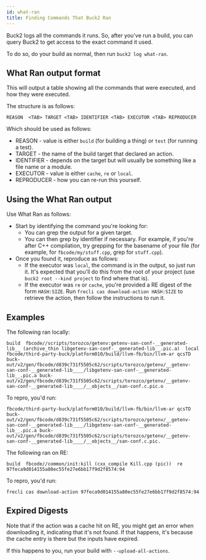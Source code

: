 ```yaml
---
id: what-ran
title: Finding Commands That Buck2 Ran
---
```


Buck2 logs all the commands it runs. So, after you've run a build, you can query Buck2 to get access to the exact command it used.

To do so, do your build as normal, then run `buck2 log what-ran`.

## What Ran output format

This will output a table showing all the commands that were executed, and how they were executed.

The structure is as follows:

```
REASON  <TAB> TARGET <TAB> IDENTIFIER <TAB> EXECUTOR <TAB> REPRODUCER
```

Which should be used as follows:

* REASON - value is either `build` (for building a thing) or `test` (for running a test).
* TARGET - the name of the build target that declared an action.
* IDENTIFIER - depends on the target but will usually be something like a file name or a module.
* EXECUTOR - value is either `cache`, `re` or `local`.
* REPRODUCER - how you can re-run this yourself.

## Using the What Ran output

Use What Ran as follows:

- Start by identifying the command you're looking for:
  - You can grep the output for a given target.
  - You can then grep by identifier if necessary. For example, if you're after C++ compilation, try grepping for the basename of your file (for example, for `fbcode/my/stuff.cpp`, grep for `stuff.cpp`).
- Once you found it, reproduce as follows:
  - If the executor was `local`, the command is in the output, so just run it. It's expected that you'll do this from the root of your project (use `buck2 root --kind project` to find where that is).
  - If the executor was `re` or `cache`, you're provided a RE digest of the form `HASH:SIZE`. Run `frecli cas download-action HASH:SIZE` to retrieve the action, then follow the instructions to run it.


## Examples

The following ran locally:

```
build  fbcode//scripts/torozco/getenv:getenv-san-conf-__generated-lib__ (archive_thin libgetenv-san-conf-__generated-lib__.pic.a)  local  fbcode/third-party-buck/platform010/build/llvm-fb/bin/llvm-ar qcsTD buck-out/v2/gen/fbcode/d839c731f5505c62/scripts/torozco/getenv/__getenv-san-conf-__generated-lib____/libgetenv-san-conf-__generated-lib__.pic.a buck-out/v2/gen/fbcode/d839c731f5505c62/scripts/torozco/getenv/__getenv-san-conf-__generated-lib____/__objects__/san-conf.c.pic.o
```

To repro, you'd run:

```
fbcode/third-party-buck/platform010/build/llvm-fb/bin/llvm-ar qcsTD buck-out/v2/gen/fbcode/d839c731f5505c62/scripts/torozco/getenv/__getenv-san-conf-__generated-lib____/libgetenv-san-conf-__generated-lib__.pic.a buck-out/v2/gen/fbcode/d839c731f5505c62/scripts/torozco/getenv/__getenv-san-conf-__generated-lib____/__objects__/san-conf.c.pic.
```

The following ran on RE:

```
build  fbcode//common/init:kill (cxx_compile Kill.cpp (pic))  re  97feca9d014155a80ec55fe27e6bb17f9d2f8574:94
```

To repro, you'd run:

```
frecli cas download-action 97feca9d014155a80ec55fe27e6bb17f9d2f8574:94
```

## Expired Digests

Note that if the action was a cache hit on RE, you might get an error when downloading it, indicating that it's not found. If that happens, it's because the cache entry is there but the inputs have expired.

If this happens to you, run your build with `--upload-all-actions`.
